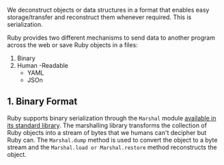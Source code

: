 We deconstruct objects or data structures in a format that enables easy storage/transfer and reconstruct them whenever required. This is serialization.

Ruby provides two different mechanisms to send data to another program across the web or save Ruby objects in a files:
1. Binary
2. Human -Readable
	- YAML
	- JSOn

## 1. Binary Format

Ruby supports binary serialization through the `Marshal` module [available in its standard library](https://ruby-doc.org/core-2.6.3/Marshal.html).
The marshalling library transforms the collection of Ruby objects into a stream of bytes that we humans can't decipher but Ruby can. The `Marshal.dump` method is used to convert the object to a byte stream and the `Marshal.load or Marshal.restore` method reconstructs the object.





